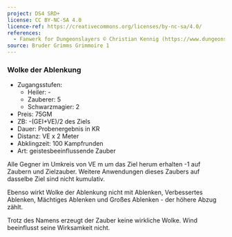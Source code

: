 ```yaml
---
project: DS4 SRD+
license: CC BY-NC-SA 4.0
licence-ref: https://creativecommons.org/licenses/by-nc-sa/4.0/
references: 
  - Fanwerk for Dungeonslayers © Christian Kennig (https://www.dungeonslayers.net/)
source: Bruder Grimms Grimmoire 1
---
```


### Wolke der Ablenkung

- Zugangsstufen:
  - Heiler: -
  - Zauberer: 5
  - Schwarzmagier: 2
- Preis: 75GM
- ZB: -(GEI+VE)/2 des Ziels
- Dauer: Probenergebnis in KR
- Distanz: VE x 2 Meter
- Abklingzeit: 100 Kampfrunden
- Art: geistesbeeinflussende Zauber

Alle Gegner im Umkreis von VE m um das Ziel herum erhalten -1 auf Zaubern und Zielzauber. Weitere Anwendungen dieses Zaubers auf dasselbe Ziel sind nicht kumulativ.

Ebenso wirkt Wolke der Ablenkung nicht mit Ablenken, Verbessertes Ablenken, Mächtiges Ablenken und Großes Ablenken - der höhere Abzug zählt.

Trotz des Namens erzeugt der Zauber keine wirkliche Wolke. Wind beeinflusst seine Wirksamkeit nicht.

